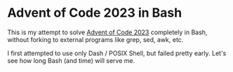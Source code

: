 # Advent of Code 2023 in Bash

This is my attempt to solve [Advent of Code 2023] completely in Bash, without
forking to external programs like grep, sed, awk, etc.

I first attempted to use only Dash / POSIX Shell, but failed pretty early. Let's
see how long Bash (and time) will serve me.

[Advent of Code 2023]: https://adventofcode.com/2023/

